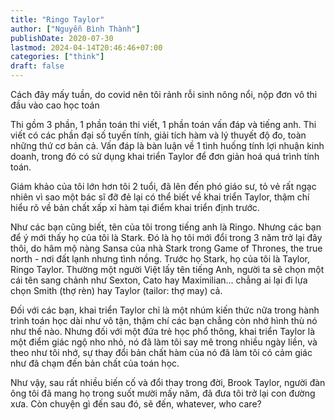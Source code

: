 ```yaml
---
title: "Ringo Taylor"
author: ["Nguyễn Bình Thành"]
publishDate: 2020-07-30
lastmod: 2024-04-14T20:46:46+07:00
categories: ["think"]
draft: false
---
```


Cách đây mấy tuần, do covid nên tôi rảnh rỗi sinh nông nổi, nộp đơn vô
thi đầu vào cao học toán

Thi gồm 3 phần, 1 phần toán thi viết, 1 phần toán vấn đáp và tiếng anh.
Thi viết có các phần đại số tuyến tính, giải tích hàm và lý thuyết độ
đo, toàn những thứ cơ bản cả. Vấn đáp là bàn luận về 1 tình huống tính
lợi nhuận kinh doanh, trong đó có sử dụng khai triển Taylor để đơn giản
hoá quá trình tính toán.

Giám khảo của tôi lớn hơn tôi 2 tuổi, đã lên đến phó giáo sư, tỏ vẻ rất
ngạc nhiên vì sao một bác sĩ đỡ đẻ lại có thể biết về khai triển Taylor,
thậm chí hiểu rõ về bản chất xấp xỉ hàm tại điểm khai triển định trước.

Như các bạn cũng biết, tên của tôi trong tiếng anh là Ringo. Nhưng các
bạn để ý mới thấy họ của tôi là Stark. Đó là họ tôi mới đổi trong 3 năm
trở lại đây thôi, do hâm mộ nàng Sansa của nhà Stark trong Game of
Thrones, the true north - nơi đất lạnh nhưng tình nồng. Trước họ Stark,
họ của tôi là Taylor, Ringo Taylor. Thường một người Việt lấy tên tiếng
Anh, người ta sẽ chọn một cái tên sang chảnh như Sexton, Cato hay
Maximilian... chẳng ai lại đi lựa chọn Smith (thợ rèn) hay Taylor
(tailor: thợ may) cả.

Đối với các bạn, khai triển Taylor chỉ là một nhúm kiến thức nữa trong
hành trình toán học dài như vô tận, thậm chí các bạn chẳng còn nhớ hình
thù nó như thế nào. Nhưng đối với một đứa trẻ học phổ thông, khai triển
Taylor là một điểm giác ngộ nho nhỏ, nó đã làm tôi say mê trong nhiều
ngày liền, và theo như tôi nhớ, sự thay đổi bản chất hàm của nó đã làm
tôi có cảm giác như đã chạm đến bản chất của toán học.

Như vậy, sau rất nhiều biến cố và đổi thay trong đời, Brook Taylor,
người đàn ông tôi đã mang họ trong suốt mười mấy năm, đã đưa tôi trở lại
con đường xưa. Còn chuyện gì đến sau đó, sẽ đến, whatever, who care?
